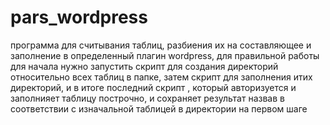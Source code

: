 # pars_wordpress
программа для считывания таблиц, разбиения их на составляющее и заполнение в определенный плагин wordpress, 
для правильной работы для начала нужно запустить скрипт для создания директорий относительно всех таблиц в папке, затем скрипт для заполнения итих директорий,
и в итоге последний скрипт , который авторизуется и заполнияет таблицу построчно, и сохраняет результат назвав в соответствии с изначальной таблицей в директории на первом шаге
